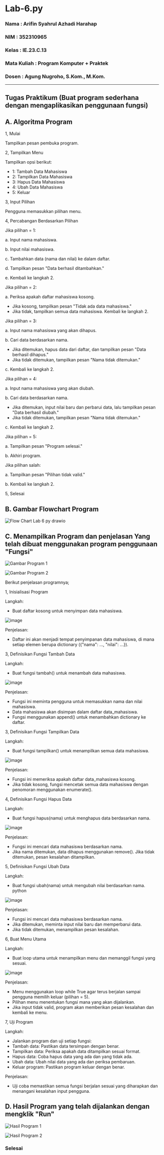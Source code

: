 # Lab-6.py

### Nama : Arifin Syahrul Azhadi Harahap

### NIM : 352310965

### Kelas : IE.23.C.13

### Mata Kuliah : Program Komputer + Praktek

### Dosen : Agung Nugroho, S.Kom., M.Kom.
_________________________________________________________________________________________________________________________________________________________________________________________

## Tugas Praktikum (Buat program sederhana dengan mengaplikasikan penggunaan fungsi)

## A. Algoritma Program

1, Mulai

Tampilkan pesan pembuka program.

2, Tampilkan Menu

Tampilkan opsi berikut:
* 1: Tambah Data Mahasiswa
* 2: Tampilkan Data Mahasiswa
* 3: Hapus Data Mahasiswa
* 4: Ubah Data Mahasiswa
* 5: Keluar
  
3, Input Pilihan

Pengguna memasukkan pilihan menu.

4, Percabangan Berdasarkan Pilihan

Jika pilihan = 1:

a. Input nama mahasiswa.

b. Input nilai mahasiswa.

c. Tambahkan data (nama dan nilai) ke dalam daftar.

d. Tampilkan pesan "Data berhasil ditambahkan."

e. Kembali ke langkah 2.


Jika pilihan = 2:

a. Periksa apakah daftar mahasiswa kosong.
* Jika kosong, tampilkan pesan "Tidak ada data mahasiswa."
* Jika tidak, tampilkan semua data mahasiswa. Kembali ke langkah 2.

Jika pilihan = 3:

a. Input nama mahasiswa yang akan dihapus.

b. Cari data berdasarkan nama.

* Jika ditemukan, hapus data dari daftar, dan tampilkan pesan "Data berhasil dihapus."
* Jika tidak ditemukan, tampilkan pesan "Nama tidak ditemukan."

c. Kembali ke langkah 2.

Jika pilihan = 4:

a. Input nama mahasiswa yang akan diubah.

b. Cari data berdasarkan nama.
* Jika ditemukan, input nilai baru dan perbarui data, lalu tampilkan pesan "Data berhasil diubah."
* Jika tidak ditemukan, tampilkan pesan "Nama tidak ditemukan."

c. Kembali ke langkah 2.

Jika pilihan = 5:

a. Tampilkan pesan "Program selesai."

b. Akhiri program.


Jika pilihan salah:

a. Tampilkan pesan "Pilihan tidak valid."

b. Kembali ke langkah 2.

5, Selesai

## B. Gambar Flowchart Program

![Flow Chart Lab 6 py drawio](https://github.com/user-attachments/assets/c1551849-3e1a-4c5a-8ddd-c5f0643f4e61)

## C. Menampilkan Program dan penjelasan Yang telah dibuat menggunakan program penggunaan "Fungsi"

![Gambar Program 1](https://github.com/user-attachments/assets/c8e0311b-d4aa-4d77-8268-df17963329c2)

![Gambar Program 2](https://github.com/user-attachments/assets/d0a67a95-2a74-467c-a0f5-dc2b5f2825b6)

Berikut penjelasan programnya;

1, Inisialisasi Program

Langkah:
* Buat daftar kosong untuk menyimpan data mahasiswa.

![image](https://github.com/user-attachments/assets/6f0bcb29-e926-4e93-a1a0-cb4d8e2e5e0f)


Penjelasan:

* Daftar ini akan menjadi tempat penyimpanan data mahasiswa, di mana setiap elemen berupa dictionary ({"nama": ..., "nilai": ...}).

3, Definisikan Fungsi Tambah Data

Langkah:
* Buat fungsi tambah() untuk menambah data mahasiswa.

![image](https://github.com/user-attachments/assets/c7732e2b-4249-460d-ab8c-68b47d254e39)

Penjelasan:
* Fungsi ini meminta pengguna untuk memasukkan nama dan nilai mahasiswa.
* Data mahasiswa akan disimpan dalam daftar data_mahasiswa.
* Fungsi menggunakan append() untuk menambahkan dictionary ke daftar.

3, Definisikan Fungsi Tampilkan Data

Langkah:
* Buat fungsi tampilkan() untuk menampilkan semua data mahasiswa.

![image](https://github.com/user-attachments/assets/97642f84-3c38-48b7-9785-8340715150af)

Penjelasan:
* Fungsi ini memeriksa apakah daftar data_mahasiswa kosong.
* Jika tidak kosong, fungsi mencetak semua data mahasiswa dengan penomoran menggunakan enumerate().

4, Definisikan Fungsi Hapus Data

Langkah:
* Buat fungsi hapus(nama) untuk menghapus data berdasarkan nama.

![image](https://github.com/user-attachments/assets/a27eeb07-0f80-4d62-ac28-7beb28939651)

Penjelasan:
* Fungsi ini mencari data mahasiswa berdasarkan nama.
* Jika nama ditemukan, data dihapus menggunakan remove(). Jika tidak ditemukan, pesan kesalahan ditampilkan.

5, Definisikan Fungsi Ubah Data

Langkah:
* Buat fungsi ubah(nama) untuk mengubah nilai berdasarkan nama.
python

![image](https://github.com/user-attachments/assets/2f08ffe0-7e1e-4e16-8daa-b1fb7ca5203a)

Penjelasan:
* Fungsi ini mencari data mahasiswa berdasarkan nama.
* Jika ditemukan, meminta input nilai baru dan memperbarui data.
* Jika tidak ditemukan, menampilkan pesan kesalahan.

6, Buat Menu Utama

Langkah:
* Buat loop utama untuk menampilkan menu dan memanggil fungsi yang sesuai.

![image](https://github.com/user-attachments/assets/c6f6aa93-93e0-48c7-91f1-04839a77c06f)

Penjelasan:
* Menu menggunakan loop while True agar terus berjalan sampai pengguna memilih keluar (pilihan = 5).
* Pilihan menu menentukan fungsi mana yang akan dijalankan.
* Jika input tidak valid, program akan memberikan pesan kesalahan dan kembali ke menu.

7, Uji Program

Langkah:
* Jalankan program dan uji setiap fungsi:
* Tambah data: Pastikan data tersimpan dengan benar.
* Tampilkan data: Periksa apakah data ditampilkan sesuai format.
* Hapus data: Coba hapus data yang ada dan yang tidak ada.
* Ubah data: Ubah nilai data yang ada dan periksa pembaruan.
* Keluar program: Pastikan program keluar dengan benar.

Penjelasan:
* Uji coba memastikan semua fungsi berjalan sesuai yang diharapkan dan menangani kesalahan input pengguna.

## D. Hasil Program yang telah dijalankan dengan mengklik "Run"

![Hasil Program 1](https://github.com/user-attachments/assets/56d82a3f-f891-4465-8e26-c05467374ebf)

![Hasil Program 2](https://github.com/user-attachments/assets/287e8555-8921-46b1-9e86-6a8c4c41e481)


### Selesai

